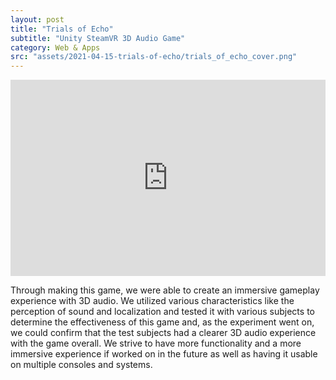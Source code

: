 ```yaml
---
layout: post
title: "Trials of Echo"
subtitle: "Unity SteamVR 3D Audio Game"
category: Web & Apps
src: "assets/2021-04-15-trials-of-echo/trials_of_echo_cover.png"
---
```

<div style="position:relative;padding-bottom:56.25%;padding-top:30px;height:0;overflow:hidden">
  <iframe style="position:absolute;top:0;left:0;width:100%;height:100%" src="https://www.youtube.com/embed/pGUYqXQAB_0" frameborder="0"></iframe>
</div>
<p>Through making this game, we were able to create an
immersive gameplay experience with 3D audio. We utilized
various characteristics like the perception of sound and
localization and tested it with various subjects to determine
the effectiveness of this game and, as the experiment went
on, we could confirm that the test subjects had a clearer 3D
audio experience with the game overall. We strive to have
more functionality and a more immersive experience if
worked on in the future as well as having it usable on
multiple consoles and systems.</p>
